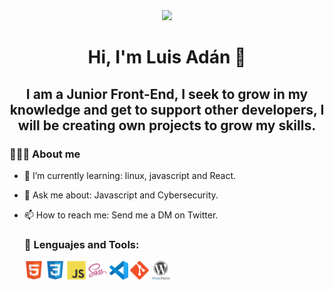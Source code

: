 <div id="header" align="center">
<img src="https://media1.giphy.com/media/HscDLzkO8EOTmgkhQP/giphy.gif?cid=ecf05e47w8bcjmjo45zr8bdhmi0wizttdjyzz7uabnqnw6xr&rid=giphy.gif&ct=g" width="80">
<h1 aligns="center">Hi, I'm Luis Adán 👋</h1>
<h2 align="center">I am a Junior Front-End, I seek to grow in my knowledge and get to support other developers, I will be creating own projects to grow my skills.</h2>
</div>

### 👨🏽‍💻 About me 

- 🌱 I’m currently learning: linux, javascript and React.
- 💬 Ask me about: Javascript and Cybersecurity.
- 📫 How to reach me: Send me a DM on Twitter.
 
 
  <div align="left">
        <h3>🔨 Lenguajes and Tools:</h3>
        <img src="https://github.com/devicons/devicon/blob/master/icons/html5/html5-original.svg" title="html5" alt="html5" width="30" height="30">
        <img src="https://github.com/devicons/devicon/blob/master/icons/css3/css3-original.svg" title="css3" alt="css3" width="30" height="30">
        <img src="https://github.com/devicons/devicon/blob/master/icons/javascript/javascript-original.svg" title="javascript" alt="javascript" width="30" height="30">
        <img src="https://github.com/devicons/devicon/blob/master/icons/sass/sass-original.svg" title="sass" alt="sass" width="30" height="30">
        <img src="https://github.com/devicons/devicon/blob/master/icons/vscode/vscode-original.svg" title="vscode" alt="vscode" width="30" height="30">
        <img src="https://github.com/devicons/devicon/blob/master/icons/git/git-original.svg" title="git" alt="git" width="30" height="30">
        <img src="https://github.com/devicons/devicon/blob/master/icons/wordpress/wordpress-original.svg" title="wordpress" alt="wordpress" width="30" height="30">
    </div>
 
 
